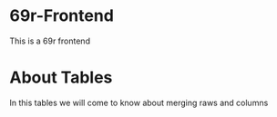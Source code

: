 # 69r-Frontend
This is a 69r frontend 
<h1>About Tables</h1>
In this tables we will come to know about merging raws and columns
